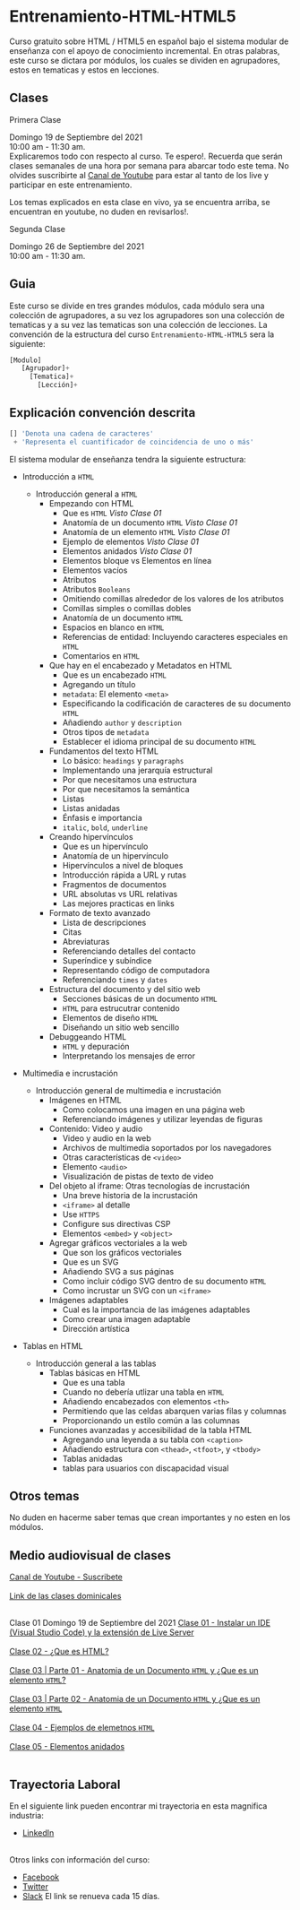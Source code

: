 # Entrenamiento-HTML-HTML5

Curso gratuito sobre HTML / HTML5 en español bajo el sistema modular de enseñanza con el apoyo de conocimiento incremental. En otras palabras, este curso se dictara por módulos, los cuales se dividen en agrupadores, estos en tematicas y estos en lecciones.

## Clases

Primera Clase

Domingo 19 de Septiembre del 2021<br>
10:00 am - 11:30 am.<br>
Explicaremos todo con respecto al curso. Te espero!. Recuerda que serán clases semanales de una hora por semana para abarcar todo este tema. No olvides suscribirte al [Canal de Youtube](https://www.youtube.com/channel/UCo3pPsOUlkO3r-kRJzei83g) para estar al tanto de los live y participar en este entrenamiento.

Los temas explicados en esta clase en vivo, ya se encuentra arriba, se encuentran en youtube, no duden en revisarlos!.

Segunda Clase

Domingo 26 de Septiembre del 2021<br>
10:00 am - 11:30 am.<br>

## Guia

Este curso se divide en tres grandes módulos, cada módulo sera una colección de agrupadores, a su vez los agrupadores son una colección de tematicas y a su vez las tematicas son una colección de lecciones. La convención de la estructura del curso `Entrenamiento-HTML-HTML5` sera la siguiente:

```Javascript
[Modulo]
   [Agrupador]+
     [Tematica]+
       [Lección]+
```

Explicación convención descrita
---
```Javascript
[] 'Denota una cadena de caracteres'
 + 'Representa el cuantificador de coincidencia de uno o más'
```

El sistema modular de enseñanza tendra la siguiente estructura:

- Introducción a `HTML`
  - Introducción general a `HTML`
    - Empezando con HTML
      - Que es `HTML` *Visto Clase 01*
      - Anatomía de un documento `HTML` *Visto Clase 01*
      - Anatomía de un elemento `HTML` *Visto Clase 01*
      - Ejemplo de elementos *Visto Clase 01*
      - Elementos anidados *Visto Clase 01*
      - Elementos bloque vs Elementos en línea
      - Elementos vacíos
      - Atributos
      - Atributos `Booleans`
      - Omitiendo comillas alrededor de los valores de los atributos
      - Comillas simples o comillas dobles
      - Anatomía de un documento `HTML`
      - Espacios en blanco en `HTML`
      - Referencias de entidad: Incluyendo caracteres especiales en `HTML`
      - Comentarios en `HTML`
    - Que hay en el encabezado y Metadatos en HTML
      - Que es un encabezado `HTML`
      - Agregando un título
      - `metadata`: El elemento `<meta>`
      - Especificando la codificación de caracteres de su documento `HTML`
      - Añadiendo `author` y `description`
      - Otros tipos de `metadata`
      - Establecer el idioma principal de su documento `HTML`
    - Fundamentos del texto HTML
      - Lo básico: `headings` y `paragraphs`
      - Implementando una jerarquía estructural
      - Por que necesitamos una estructura
      - Por que necesitamos la semántica
      - Listas
      - Listas anidadas
      - Énfasis e importancia
      - `italic`, `bold`, `underline`
    - Creando hipervínculos
      - Que es un hipervínculo
      - Anatomía de un hipervínculo
      - Hipervínculos a nivel de bloques
      - Introducción rápida a URL y rutas
      - Fragmentos de documentos
      - URL absolutas vs URL relativas
      - Las mejores practicas en links
    - Formato de texto avanzado
      - Lista de descripciones
      - Citas
      - Abreviaturas
      - Referenciando detalles del contacto
      - Superíndice y subíndice
      - Representando código de computadora
      - Referenciando `times` y `dates`
    - Estructura del documento y del sitio web
      - Secciones básicas de un documento `HTML`
      - `HTML` para estrucutrar contenido
      - Elementos de diseño `HTML`
      - Diseñando un sitio web sencillo
    - Debuggeando HTML
      - `HTML` y depuración
      - Interpretando los mensajes de error

- Multimedia e incrustación
  - Introducción general de multimedia e incrustación
    - Imágenes en HTML
      - Como colocamos una imagen en una página web
      - Referenciando imágenes y utilizar leyendas de figuras
    - Contenido: Video y audio
      - Video y audio en la web
      - Archivos de multimedia soportados por los navegadores
      - Otras características de `<video>`
      - Elemento `<audio>`
      - Visualización de pistas de texto de video
    - Del objeto al iframe: Otras tecnologías de incrustación
      - Una breve historia de la incrustación
      - `<iframe>` al detalle
      - Use `HTTPS`
      - Configure sus directivas CSP
      - Elementos `<embed>` y `<object>`
    - Agregar gráficos vectoriales a la web
      - Que son los gráficos vectoriales
      - Que es un SVG
      - Añadiendo SVG a sus páginas
      - Como incluir código SVG dentro de su documento `HTML`
      - Como incrustar un SVG con un `<iframe>`
    - Imágenes adaptables
      - Cual es la importancia de las imágenes adaptables
      - Como crear una imagen adaptable
      - Dirección artística
      
- Tablas en HTML
  - Introducción general a las tablas
    - Tablas básicas en HTML
      - Que es una tabla
      - Cuando no debería utlizar una tabla en `HTML`
      - Añadiendo encabezados con elementos `<th>`
      - Permitiendo que las celdas abarquen varias filas y columnas
      - Proporcionando un estilo común a las columnas
    - Funciones avanzadas y accesibilidad de la tabla HTML
      - Agregando una leyenda a su tabla con `<caption>`
      - Añadiendo estructura con `<thead>`, `<tfoot>`, y `<tbody>`
      - Tablas anidadas
      - tablas para usuarios con discapacidad visual
      
## Otros temas

No duden en hacerme saber temas que crean importantes y no esten en los módulos.

## Medio audiovisual de clases

[Canal de Youtube - Suscribete](https://www.youtube.com/channel/UCo3pPsOUlkO3r-kRJzei83g)<br><br>
[Link de las clases dominicales](https://meet.google.com/vbe-cuog-jjy)<br><br>

Clase 01
Domingo 19 de Septiembre del 2021
[Clase 01 - Instalar un IDE (Visual Studio Code) y la extensión de Live Server](https://youtu.be/CMK7GFovVrs)<br><br>
[Clase 02 - ¿Que es HTML?](https://youtu.be/9fPhfZVmtgg)<br><br>
[Clase 03 | Parte 01 - Anatomia de un Documento `HTML` y ¿Que es un elemento `HTML`?](https://youtu.be/Mrsl7hW-Zrc)<br><br>
[Clase 03 | Parte 02 - Anatomia de un Documento `HTML` y ¿Que es un elemento `HTML`](https://youtu.be/_SvE4jLw9Gs)<br><br>
[Clase 04 - Ejemplos de elemetnos `HTML`](https://youtu.be/PAK_UHWgYV8)<br><br>
[Clase 05 - Elementos anidados](https://youtu.be/qTUP7Wz_Olk)<br><br>


## Trayectoria Laboral

En el siguiente link pueden encontrar mi trayectoria en esta magnifica industria:
- [LinkedIn](https://www.linkedin.com/in/gustavogblanco/)<br><br>

Otros links con información del curso:<br>
- [Facebook](https://www.facebook.com/GustavoGBlanco)<br>
- [Twitter](https://twitter.com/GustavoAGBlanco)<br>
- [Slack](https://join.slack.com/t/gustavogarciaespacio/shared_invite/zt-vtc79p28-p7_DvkLzPTLI2Sp9heZsQw) El link se renueva cada 15 días.


